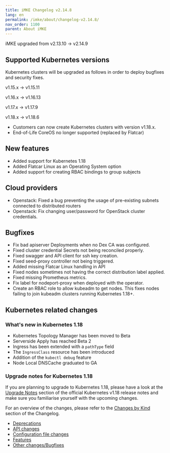 ```yaml
---
title: iMKE Changelog v2.14.8
lang: en
permalink: /imke/about/changelog-v2.14.8/
nav_order: 1100
parent: About iMKE
---
```


iMKE upgraded from v2.13.10 → v2.14.9

## Supported Kubernetes versions

Kubernetes clusters will be upgraded as follows in order to deploy bugfixes and security fixes.

v1.15.x -> v1.15.11

v1.16.x -> v1.16.13

v1.17.x -> v1.17.9

v1.18.x -> v1.18.6

- Customers can now create Kubernetes clusters with version v1.18.x.
- End-of-Life CoreOS no longer supported (replaced by Flatcar)

## New features

- Added support for Kubernetes 1.18
- Added Flatcar Linux as an Operating System option
- Added support for creating RBAC bindings to group subjects

## Cloud providers

- Openstack: Fixed a bug preventing the usage of pre-existing subnets connected to distributed routers
- Openstack: Fix changing user/password for OpenStack cluster credentials.

## Bugfixes

- Fix bad apiserver Deployments when no Dex CA was configured.
- Fixed cluster credential Secrets not being reconciled properly.
- Fixed swagger and API client for ssh key creation.
- Fixed seed-proxy controller not being triggered.
- Added missing Flatcar Linux handling in API
- Fixed nodes sometimes not having the correct distribution label applied.
- Fixed missing Prometheus metrics.
- Fix label for nodeport-proxy when deployed with the operator.
- Create an RBAC role to allow kubeadm to get nodes. This fixes nodes failing to join kubeadm clusters running Kubernetes 1.18+.

## Kubernetes related changes

### What's new in Kubernetes 1.18

- Kubernetes Topology Manager has been moved to Beta
- Serverside Apply has reached Beta 2
- Ingress has been extended with a `pathType` field
- The `IngressClass` resource has been introduced
- Addition of the `kubectl debug` feature
- Node Local DNSCache graduated to GA

### Upgrade notes for Kubernetes 1.18

If you are planning to upgrade to Kubernetes 1.18, please have a look at the [Upgrade Notes](https://v1-18.docs.kubernetes.io/docs/setup/release/notes/#urgent-upgrade-notes) section of the official Kubernetes v1.18 release notes and make sure you familiarise yourself with the upcoming changes. 

For an overview of the changes, please refer to the [Changes by Kind](https://v1-18.docs.kubernetes.io/docs/setup/release/notes/#changes-by-kind) section of the Changelog.

* [Deprecations](https://v1-18.docs.kubernetes.io/docs/setup/release/notes/#deprecation)
* [API changes](https://v1-18.docs.kubernetes.io/docs/setup/release/notes/#api-change)
* [Configuration file changes](https://v1-18.docs.kubernetes.io/docs/setup/release/notes/#configuration-file-changes)
* [Features](https://v1-18.docs.kubernetes.io/docs/setup/release/notes/#feature)
* [Other changes/Bugfixes](https://v1-18.docs.kubernetes.io/docs/setup/release/notes/#other-bug-cleanup-or-flake)
